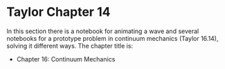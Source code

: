 # Taylor Chapter 14

In this section there is a notebook for animating a wave and several notebooks for a prototype problem in continuum mechanics (Taylor 16.14), solving it different ways. The chapter title is:
* Chapter 16: Continuum Mechanics

